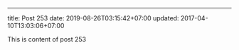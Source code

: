 ---
title: Post 253
date: 2019-08-26T03:15:42+07:00
updated: 2017-04-10T13:03:06+07:00

This is content of post 253